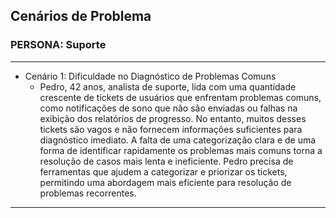 ## Cenários de Problema

### PERSONA: Suporte

---

<!-- - Cenário 1: Problemas com a Sincronização de Dados
    - Mariana, 35 anos, especialista em suporte técnico, enfrenta a dificuldade de resolver problemas técnicos relacionados à sincronização de dados entre dispositivos dos usuários. Frequentemente, os usuários reportam falhas no sincronismo dos dados de sono, o que impede que suas informações sejam corretamente atualizadas. Isso gera uma sobrecarga no atendimento, já que o processo de diagnóstico do problema exige uma análise detalhada de cada caso. Mariana precisa de uma solução que ajude a identificar rapidamente os erros de sincronização e agilize o processo de resolução.

---
-->
- Cenário 1: Dificuldade no Diagnóstico de Problemas Comuns 
    - Pedro, 42 anos, analista de suporte, lida com uma quantidade crescente de tickets de usuários que enfrentam problemas comuns, como notificações de sono que não são enviadas ou falhas na exibição dos relatórios de progresso. No entanto, muitos desses tickets são vagos e não fornecem informações suficientes para diagnóstico imediato. A falta de uma categorização clara e de uma forma de identificar rapidamente os problemas mais comuns torna a resolução de casos mais lenta e ineficiente. Pedro precisa de ferramentas que ajudem a categorizar e priorizar os tickets, permitindo uma abordagem mais eficiente para resolução de problemas recorrentes.

---
